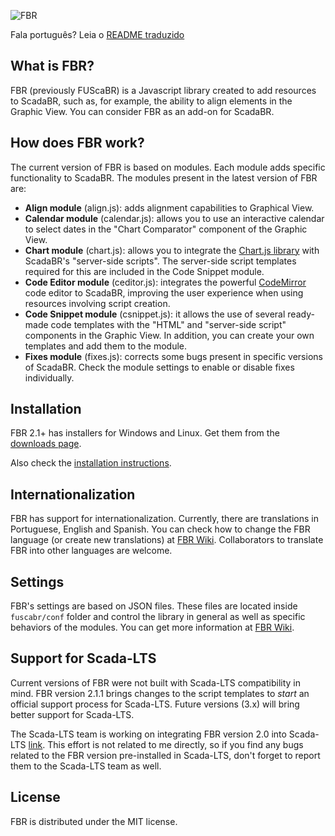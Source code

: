 ![FBR]()


Fala português? Leia o [README traduzido](README_pt.md)

## What is FBR?
FBR (previously FUScaBR) is a Javascript library created to add resources to ScadaBR, such as, for example, the ability to align elements in the Graphic View. You can consider FBR as an add-on for ScadaBR.

## How does FBR work?
The current version of FBR is based on modules. Each module adds specific functionality to ScadaBR. The modules present in the latest version of FBR are:
- **Align module** (align.js): adds alignment capabilities to Graphical View.
- **Calendar module** (calendar.js): allows you to use an interactive calendar to select dates in the "Chart Comparator" component of the Graphic View.
- **Chart module** (chart.js): allows you to integrate the [Chart.js library](https://www.chartjs.org/) with ScadaBR's "server-side scripts". The server-side script templates required for this are included in the Code Snippet module.
- **Code Editor module** (ceditor.js): integrates the powerful [CodeMirror](https://codemirror.net/) code editor to ScadaBR, improving the user experience when using resources involving script creation.
- **Code Snippet module** (csnippet.js): it allows the use of several ready-made code templates with the "HTML" and "server-side script" components in the Graphic View. In addition, you can create your own templates and add them to the module. 
- **Fixes module** (fixes.js): corrects some bugs present in specific versions of ScadaBR. Check the module settings to enable or disable fixes individually.

## Installation
FBR 2.1+ has installers for Windows and Linux. Get them from the [downloads page](https://github.com/celsou/fuscabr/releases/latest/).

Also check the [installation instructions](https://github.com/celsou/fuscabr/wiki/Installation).

## Internationalization
FBR has support for internationalization. Currently, there are translations in Portuguese, English and Spanish. You can check how to change the FBR language (or create new translations) at [FBR Wiki](https://github.com/celsou/fuscabr/wiki/FUScaBR-localization). Collaborators to translate FBR into other languages are welcome.

## Settings
FBR's settings are based on JSON files. These files are located inside `fuscabr/conf` folder and control the library in general as well as specific behaviors of the modules. You can get more information at [FBR Wiki](https://github.com/celsou/fuscabr/wiki/FUScaBR-settings).

## Support for Scada-LTS
Current versions of FBR were not built with Scada-LTS compatibility in mind. FBR version 2.1.1 brings changes to the script templates to _start_ an official support process for Scada-LTS. Future versions (3.x) will bring better support for Scada-LTS.

The Scada-LTS team is working on integrating FBR version 2.0 into Scada-LTS [link](https://github.com/SCADA-LTS/Scada-LTS/releases/tag/v2.7.8). This effort is not related to me directly, so if you find any bugs related to the FBR version pre-installed in Scada-LTS, don't forget to report them to the Scada-LTS team as well.

## License
FBR is distributed under the MIT license.
